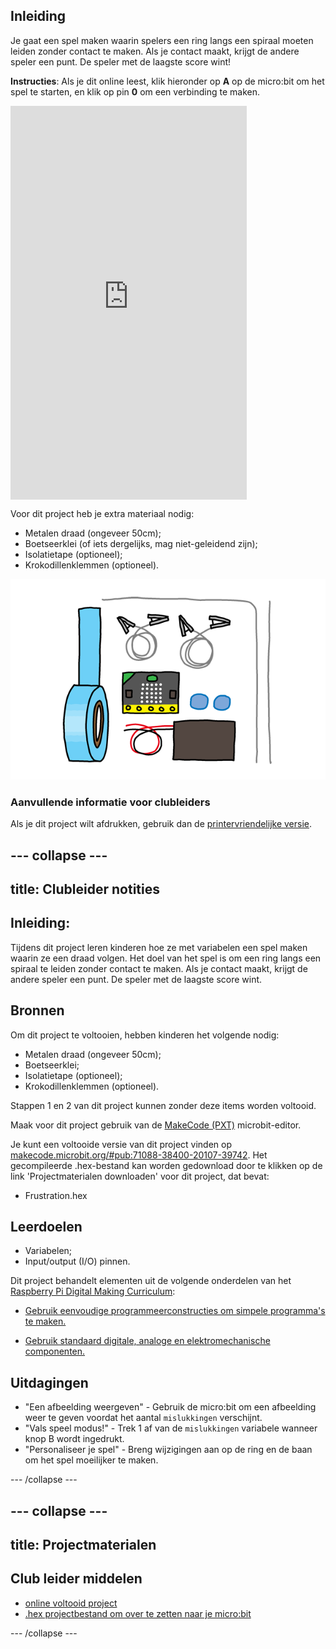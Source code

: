 ## Inleiding

Je gaat een spel maken waarin spelers een ring langs een spiraal moeten leiden zonder contact te maken. Als je contact maakt, krijgt de andere speler een punt. De speler met de laagste score wint!

**Instructies**: Als je dit online leest, klik hieronder op **A** op de micro:bit om het spel te starten, en klik op pin **0** om een verbinding te maken.

<div style="position:relative;height:0;padding-bottom:125%;overflow:hidden;"><iframe style="position:absolute;top:0;left:0;width:75%;height:100%;" src="https://makecode.microbit.org/---run?id=_FEDEdA3v6e64" allowfullscreen="allowfullscreen" sandbox="allow-popups allow-forms allow-scripts allow-same-origin" frameborder="0"></iframe></div>

Voor dit project heb je extra materiaal nodig:

* Metalen draad (ongeveer 50cm);
* Boetseerklei (of iets dergelijks, mag niet-geleidend zijn);
* Isolatietape (optioneel);
* Krokodillenklemmen (optioneel).

![schermafbeelding](images/frustration-items.png)

### Aanvullende informatie voor clubleiders

Als je dit project wilt afdrukken, gebruik dan de [printervriendelijke versie](https://projects.raspberrypi.org/en/projects/frustration/print).

## \--- collapse \---

## title: Clubleider notities

## Inleiding:

Tijdens dit project leren kinderen hoe ze met variabelen een spel maken waarin ze een draad volgen. Het doel van het spel is om een ring langs een spiraal te leiden zonder contact te maken. Als je contact maakt, krijgt de andere speler een punt. De speler met de laagste score wint.

## Bronnen

Om dit project te voltooien, hebben kinderen het volgende nodig:

* Metalen draad (ongeveer 50cm);
* Boetseerklei;
* Isolatietape (optioneel);
* Krokodillenklemmen (optioneel).

Stappen 1 en 2 van dit project kunnen zonder deze items worden voltooid.

Maak voor dit project gebruik van de [MakeCode (PXT)](http://jumpto.cc/pxt-new) microbit-editor.

Je kunt een voltooide versie van dit project vinden op [makecode.microbit.org/#pub:71088-38400-20107-39742](https://makecode.microbit.org/#pub:71088-38400-20107-39742). Het gecompileerde .hex-bestand kan worden gedownload door te klikken op de link 'Projectmaterialen downloaden' voor dit project, dat bevat:

* Frustration.hex

## Leerdoelen

* Variabelen;
* Input/output (I/O) pinnen.

Dit project behandelt elementen uit de volgende onderdelen van het [Raspberry Pi Digital Making Curriculum](http://rpf.io/curriculum):

* [Gebruik eenvoudige programmeerconstructies om simpele programma's te maken.](https://www.raspberrypi.org/curriculum/programming/creator)

* [Gebruik standaard digitale, analoge en elektromechanische componenten.](https://www.raspberrypi.org/curriculum/physical-computing/creator)

## Uitdagingen

* "Een afbeelding weergeven" - Gebruik de micro:bit om een afbeelding weer te geven voordat het aantal `mislukkingen` verschijnt.
* "Vals speel modus!" - Trek 1 af van de `mislukkingen` variabele wanneer knop B wordt ingedrukt.
* "Personaliseer je spel" - Breng wijzigingen aan op de ring en de baan om het spel moeilijker te maken.

\--- /collapse \---

## \--- collapse \---

## title: Projectmaterialen

## Club leider middelen

* [online voltooid project](https://makecode.microbit.org/#pub:71088-38400-20107-39742)
* [.hex projectbestand om over te zetten naar je micro:bit](resources/micro-bit-Frustration.hex)

\--- /collapse \---